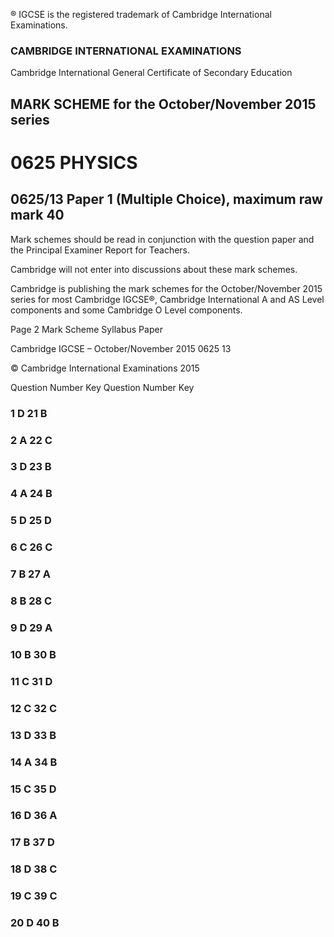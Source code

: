 ® IGCSE is the registered trademark of Cambridge International Examinations. 

### CAMBRIDGE INTERNATIONAL EXAMINATIONS 

Cambridge International General Certificate of Secondary Education 

## MARK SCHEME for the October/November 2015 series 

# 0625 PHYSICS 

## 0625/13 Paper 1 (Multiple Choice), maximum raw mark 40 

Mark schemes should be read in conjunction with the question paper and the Principal Examiner Report for Teachers. 

Cambridge will not enter into discussions about these mark schemes. 

Cambridge is publishing the mark schemes for the October/November 2015 series for most Cambridge IGCSE®, Cambridge International A and AS Level components and some Cambridge O Level components. 


Page 2 Mark Scheme Syllabus Paper 

 Cambridge IGCSE – October/November 2015 0625 13 

 © Cambridge International Examinations 2015 

 Question Number Key Question Number Key 

### 1 D 21 B 

### 2 A 22 C 

### 3 D 23 B 

### 4 A 24 B 

### 5 D 25 D 

### 6 C 26 C 

### 7 B 27 A 

### 8 B 28 C 

### 9 D 29 A 

### 10 B 30 B 

### 11 C 31 D 

### 12 C 32 C 

### 13 D 33 B 

### 14 A 34 B 

### 15 C 35 D 

### 16 D 36 A 

### 17 B 37 D 

### 18 D 38 C 

### 19 C 39 C 

### 20 D 40 B 


